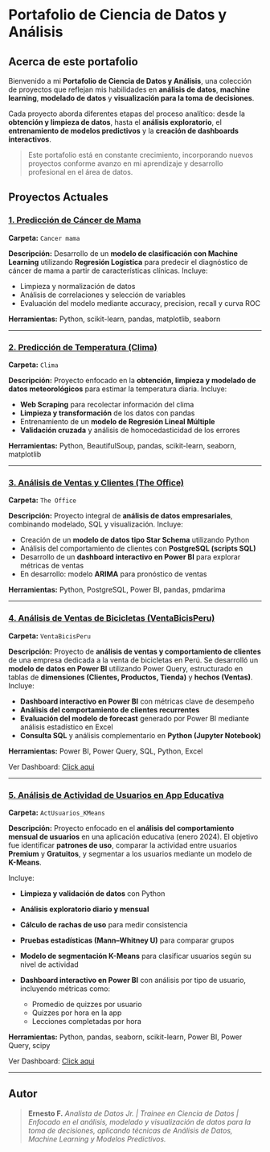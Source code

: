 # Portafolio de Ciencia de Datos y Análisis

## Acerca de este portafolio

Bienvenido a mi **Portafolio de Ciencia de Datos y Análisis**, una colección de proyectos que reflejan mis habilidades en **análisis de datos**, **machine learning**, **modelado de datos** y **visualización para la toma de decisiones**.

Cada proyecto aborda diferentes etapas del proceso analítico: desde la **obtención y limpieza de datos**, hasta el **análisis exploratorio**, el **entrenamiento de modelos predictivos** y la **creación de dashboards interactivos**.

> Este portafolio está en constante crecimiento, incorporando nuevos proyectos conforme avanzo en mi aprendizaje y desarrollo profesional en el área de datos.


## Proyectos Actuales

### [1. Predicción de Cáncer de Mama](Cancer%20mama/Regresion_Log_CancerMama_ES.ipynb)

**Carpeta:** `Cancer mama`

**Descripción:**
Desarrollo de un **modelo de clasificación con Machine Learning** utilizando **Regresión Logística** para predecir el diagnóstico de cáncer de mama a partir de características clínicas.
Incluye:

* Limpieza y normalización de datos
* Análisis de correlaciones y selección de variables
* Evaluación del modelo mediante accuracy, precision, recall y curva ROC

**Herramientas:** Python, scikit-learn, pandas, matplotlib, seaborn

---

### [2. Predicción de Temperatura (Clima)](Clima/README_es.md)

**Carpeta:** `Clima`

**Descripción:**
Proyecto enfocado en la **obtención, limpieza y modelado de datos meteorológicos** para estimar la temperatura diaria.
Incluye:

* **Web Scraping** para recolectar información del clima
* **Limpieza y transformación** de los datos con pandas
* Entrenamiento de un **modelo de Regresión Lineal Múltiple**
* **Validación cruzada** y análisis de homocedasticidad de los errores

**Herramientas:** Python, BeautifulSoup, pandas, scikit-learn, seaborn, matplotlib

---

### [3. Análisis de Ventas y Clientes (The Office)](TheOffice/README_es.md)

**Carpeta:** `The Office`

**Descripción:**
Proyecto integral de **análisis de datos empresariales**, combinando modelado, SQL y visualización.
Incluye:

* Creación de un **modelo de datos tipo Star Schema** utilizando Python
* Análisis del comportamiento de clientes con **PostgreSQL (scripts SQL)**
* Desarrollo de un **dashboard interactivo en Power BI** para explorar métricas de ventas
* En desarrollo: modelo **ARIMA** para pronóstico de ventas

**Herramientas:** Python, PostgreSQL, Power BI, pandas, pmdarima

---

### [4. Análisis de Ventas de Bicicletas (VentaBicisPeru)](VentasBicicletas/README_es.md)

**Carpeta:** `VentaBicisPeru`

**Descripción:**
Proyecto de **análisis de ventas y comportamiento de clientes** de una empresa dedicada a la venta de bicicletas en Perú. Se desarrolló un **modelo de datos en Power BI** utilizando Power Query, estructurado en tablas de **dimensiones (Clientes, Productos, Tienda)** y **hechos (Ventas)**.
Incluye:

* **Dashboard interactivo en Power BI** con métricas clave de desempeño
* **Análisis del comportamiento de clientes recurrentes**
* **Evaluación del modelo de forecast** generado por Power BI mediante análisis estadístico en Excel
* **Consulta SQL** y análisis complementario en **Python (Jupyter Notebook)**

**Herramientas:** Power BI, Power Query, SQL, Python, Excel

Ver Dashboard: [Click aqui](https://mavenshowcase.com/project/51152)

---

### [5. Análisis de Actividad de Usuarios en App Educativa](ActUsuarios_KMeans/README_es.md)

**Carpeta:** `ActUsuarios_KMeans`

**Descripción:**
Proyecto enfocado en el **análisis del comportamiento mensual de usuarios** en una aplicación educativa (enero 2024).
El objetivo fue identificar **patrones de uso**, comparar la actividad entre usuarios **Premium** y **Gratuitos**, y segmentar a los usuarios mediante un modelo de **K-Means**.

Incluye:

* **Limpieza y validación de datos** con Python
* **Análisis exploratorio diario y mensual**
* **Cálculo de rachas de uso** para medir consistencia
* **Pruebas estadísticas (Mann–Whitney U)** para comparar grupos
* **Modelo de segmentación K-Means** para clasificar usuarios según su nivel de actividad
* **Dashboard interactivo en Power BI** con análisis por tipo de usuario, incluyendo métricas como:

  * Promedio de quizzes por usuario
  * Quizzes por hora en la app
  * Lecciones completadas por hora

**Herramientas:** Python, pandas, seaborn, scikit-learn, Power BI, Power Query, scipy

Ver Dashboard: [Click aqui](https://mavenshowcase.com/project/52138)

---

## Autor

>**Ernesto F.**
> *Analista de Datos Jr. | Trainee en Ciencia de Datos | Enfocado en el análisis, modelado y visualización de datos para la toma de decisiones, aplicando técnicas de Análisis de Datos, Machine Learning y Modelos Predictivos.*

